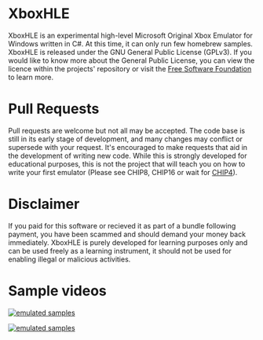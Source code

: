 # XboxHLE
XboxHLE is an experimental high-level Microsoft Original Xbox Emulator for Windows written in C#. At this time, it can only run few homebrew samples. XboxHLE is released under the GNU General Public License (GPLv3). If you would like to know more about the General Public License, you can view the licence within the projects' repository or visit the <a href="http://www.gnu.org/licenses/licenses.en.html">Free Software Foundation</a> to learn more.

# Pull Requests
Pull requests are welcome but not all may be accepted. The code base is still in its early stage of development, and many changes may conflict or supersede with your request. It's encouraged to make requests that aid in the development of writing new code. While this is strongly developed for educational purposes, this is not the project that will teach you on how to write your first emulator (Please see CHIP8, CHIP16 or wait for <a href="http://github.com/Gabriel-Maldonado/CHIP4">CHIP4</a>).

# Disclaimer
If you paid for this software or recieved it as part of a bundle following payment, you have been scammed and should demand your money back immediately. XboxHLE is purely developed for learning purposes only and can be used freely as a learning instrument, it should not be used for enabling illegal or malicious activities.

# Sample videos
[![emulated samples](https://img.youtube.com/watch?v=rar8sebBEK4/0.jpg)](https://www.youtube.com/watch?v=rar8sebBEK4)

[![emulated samples](https://img.youtube.com/watch?v=fDof62hWIto/0.jpg)](https://www.youtube.com/watch?v=fDof62hWIto)
